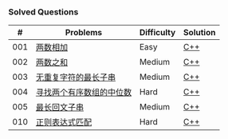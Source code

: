 ### Solved Questions

| \# | Problems | Difficulty | Solution |
|----|----------|-----------|------|
| 001  | [两数相加](https://leetcode-cn.com/problems/two-sum/)  | Easy | [C++](./code/1.cpp)
| 002  | [两数之和](https://leetcode-cn.com/problems/add-two-numbers/)  | Medium | [C++](./code/2.cpp)
| 003  | [无重复字符的最长子串](https://leetcode-cn.com/problems/longest-substring-without-repeating-characters/)  | Medium | [C++](./code/3.cpp)
| 004  | [寻找两个有序数组的中位数](https://leetcode-cn.com/problems/median-of-two-sorted-arrays/)  | Hard | [C++](./code/4.cpp)
| 005  | [最长回文子串](https://leetcode-cn.com/problems/longest-palindromic-substring/)  | Medium | [C++](./code/5.cpp)
| 010  | [正则表达式匹配](https://leetcode-cn.com/problems/regular-expression-matching/)  | Hard | [C++](./code/10.cpp)
